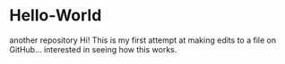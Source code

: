 # Hello-World
another repository
Hi!  This is my first attempt at making edits to a file on GitHub... interested in seeing how this works.
